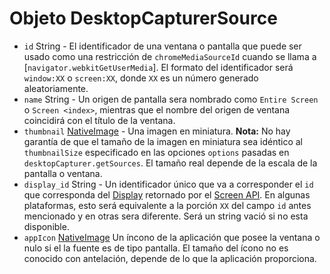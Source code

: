# Objeto DesktopCapturerSource

* `id` String - El identificador de una ventana o pantalla que puede ser usado como una restricción de `chromeMediaSourceId` cuando se llama a [`navigator.webkitGetUserMedia`]. El formato del identificador será `window:XX` o `screen:XX`, donde `XX` es un número generado aleatoriamente.
* `name` String - Un origen de pantalla sera nombrado como `Entire Screen` o `Screen <index>`, mientras que el nombre del origen de ventana coincidirá con el título de la ventana.
* `thumbnail` [NativeImage](../native-image.md) - Una imagen en miniatura. **Nota:** No hay garantía de que el tamaño de la imagen en miniatura sea idéntico al `thumbnailSize` especificado en las opciones `options` pasadas en `desktopCapturer.getSources`. El tamaño real depende de la escala de la pantalla o ventana.
* `display_id` String - Un identificador único que va a corresponder el `id` que corresponda del [Display](display.md) retornado por el [Screen API](../screen.md). En algunas plataformas, esto será equivalente a la porción `XX` del campo `id` antes mencionado y en otras sera diferente. Será un string vació si no esta disponible.
* `appIcon` [NativeImage](../native-image.md) Un íncono de la aplicación que posee la ventana o nulo si el la fuente es de tipo pantalla. El tamaño del ícono no es conocido con antelación, depende de lo que la aplicación proporciona.